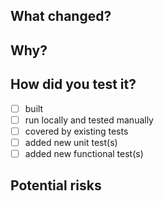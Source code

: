 ## What changed?
<!-- Describe what has changed in this PR. -->


## Why?
<!-- Tell your future self why have you made these changes. -->


## How did you test it?
- [ ] built
- [ ] run locally and tested manually
- [ ] covered by existing tests
- [ ] added new unit test(s)
- [ ] added new functional test(s)

## Potential risks
<!-- Any change is risky. Identify all risks you are aware of. If none, remove this section. -->


<!-- If this PR a hotfix candidate label it with corresponding patch release label. -->